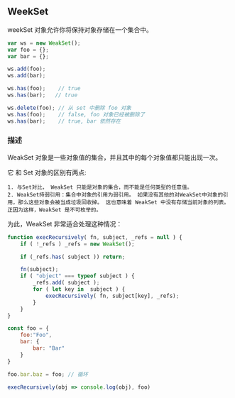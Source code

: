 ## WeekSet

weekSet 对象允许你将保持对象存储在一个集合中。

```js
var ws = new WeakSet();
var foo = {};
var bar = {};

ws.add(foo);
ws.add(bar);

ws.has(foo);    // true
ws.has(bar);   // true

ws.delete(foo); // 从 set 中删除 foo 对象
ws.has(foo);    // false, foo 对象已经被删除了
ws.has(bar);    // true, bar 依然存在

```

### 描述 

WeakSet 对象是一些对象值的集合，并且其中的每个对象值都只能出现一次。

它 和 Set 对象的区别有两点:

```
1. 与Set对比， WeakSet 只能是对象的集合，而不能是任何类型的任意值。
2. WeakSet持弱引用：集合中对象的引用为弱引用。 如果没有其他的对WeakSet中对象的引用，那么这些对象会被当成垃圾回收掉。 这也意味着 WeakSet 中没有存储当前对象的列表。 正因为这样，WeakSet 是不可枚举的。

```

为此，WeakSet 非常适合处理这种情况：

```js
function execRecursively( fn, subject, _refs = null ) {
    if ( !_refs ) _refs = new WeakSet();

    if (_refs.has( subject )) return;

    fn(subject);
    if ( "object" === typeof subject ) {
        _refs.add( subject );
        for ( let key in  subject ) {
            execRecursively( fn, subject[key], _refs);
        }
    }
}

const foo = {
    foo:"Foo",
    bar: {
        bar: "Bar"
    }
}

foo.bar.baz = foo; // 循环

execRecursively(obj => console.log(obj), foo)

```